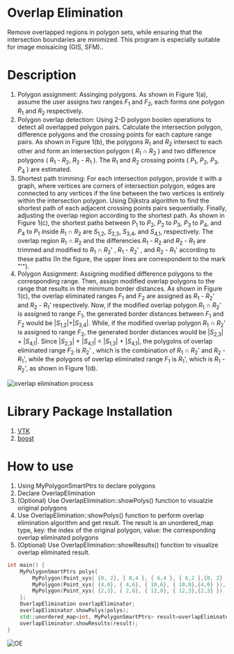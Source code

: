 # Overlap Elimination
Remove overlapped regions in polygon sets, while ensuring that the intersection boundaries are minimized. This program is especially suitable for image moisaicing (GIS, SFM).. 
# Description
1. Polygon assignment: Assinging polygons. As shown in Figure 1(a), assume the user assigns two ranges _F_<sub>1</sub> and _F_<sub>2</sub>, each forms one polygon _R_<sub>1</sub> and _R_<sub>2</sub> respectively.
2. Polygon overlap detection: Using 2-D polygon boolen operations to detect all overlapped polygon pairs. Calculate the intersection polygon, difference polygons and the crossing points for each capture range pairs. As shown in Figure 1(b), the polygons _R_<sub>1</sub> and _R_<sub>2</sub> intersect to each other and form an intersection polygon ( _R_<sub>1</sub> ∩ _R_<sub>2</sub> ) and two difference polygons ( _R_<sub>1</sub> - _R_<sub>2</sub>, _R_<sub>2</sub> - _R_<sub>1</sub> ). The _R_<sub>1</sub> and _R_<sub>2</sub> crossing points ( _P_<sub>1</sub>, _P_<sub>2</sub>, _P_<sub>3</sub>, _P_<sub>4</sub> ) are estimated.
3. Shortest path trimming: For each intersection polygon, provide it with a graph, where vertices are corners of intersection polygon, edges are connected to any vertices if the line between the two vertices is entirely within the intersection polygon. Using Dijkstra algorithm to find the shortest path of each adjacent crossing points pairs sequentially. Finally, adjusting the overlap region according to the shortest path. As shown in Figure 1(c), the shortest paths between _P_<sub>1</sub> to _P_<sub>2</sub>, _P_<sub>2</sub> to _P_<sub>3</sub>, _P_<sub>3</sub> to _P_<sub>4</sub>, and _P_<sub>4</sub> to _P_<sub>1</sub> inside _R_<sub>1</sub> ∩ _R_<sub>2</sub> are _S_<sub>1,2</sub>, _S_<sub>2,3</sub>, _S_<sub>3,4</sub>, and _S_<sub>4,1</sub>, respectively. The overlap region _R_<sub>1</sub> ∩ _R_<sub>2</sub> and the differencies _R_<sub>1</sub> - _R_<sub>2</sub> and _R_<sub>2</sub> - _R_<sub>1</sub> are trimmed and modified to _R_<sub>1</sub> ∩ _R_<sub>2</sub>' , _R_<sub>1</sub> - _R_<sub>2</sub>' , and _R_<sub>2</sub> - _R_<sub>1</sub>' according to these paths (In the figure, the upper lines are correspondent to the mark "'").
4. Polygon Assignment: Assigning modified difference polygons to the corresponding range. Then, assign modified overlap polygons to the range that results in the minimum border distances. As shown in Figure 1(c), the overlap eliminated ranges _F_<sub>1</sub> and _F_<sub>2</sub> are assigned as _R_<sub>1</sub> - _R_<sub>2</sub>' and _R_<sub>2</sub> - _R_<sub>1</sub>' respectively. Now, if the modified overlap polygon _R_<sub>1</sub> ∩ _R_<sub>2</sub>' is assigned to range _F_<sub>1</sub>, the generated border distances between _F_<sub>1</sub> and _F_<sub>2</sub> would be |_S_<sub>1,2</sub>|+|_S_<sub>3,4</sub>|. While, if the modified overlap polygon _R_<sub>1</sub> ∩ _R_<sub>2</sub>' is assigned to range _F_<sub>2</sub>, the generated border distances would be |_S_<sub>2,3</sub>| + |_S_<sub>4,1</sub>|. Since |_S_<sub>2,3</sub>| + |_S_<sub>4,1</sub>| < |_S_<sub>1,3</sub>| + |_S_<sub>4,1</sub>|, the polygolns of overlap eliminated range _F_<sub>2</sub> is _R_<sub>2</sub>' , which is the combination of _R_<sub>1</sub> ∩ _R_<sub>2</sub>' and _R_<sub>2</sub> - _R_<sub>1</sub>', while the polygons of overlap eliminated range _F_<sub>1</sub> is _R_<sub>1</sub>', which is _R_<sub>1</sub> - _R_<sub>2</sub>', as shown in Figure 1(d).

![overlap elimination process](https://github.com/Ching-Chieh-Wang/overlap_elimination/assets/81002444/c512332b-e49f-4a21-9a6c-532ca9dc3c20)

# Library Package Installation
1. [VTK](https://vtk.org/download/)
2. [boost](https://www.boost.org/users/download/)

# How to use
1. Using MyPolygonSmartPtrs to declare polygons
2. Declare OverlapElimination
3. (Optional) Use OverlapElimination::showPolys() function to visualzie original polygons
4. Use OverlapElimination::showPolys() function to perform overlap elimination algorithm and get result. The result is an unordered_map type, key: the index of the original polygon, value: the corresponding overlap eliminated polygons
5. (Optional) Use OverlapElimination::showResults() function to visualize overlap eliminated result. 
```cpp
int main() {
    MyPolygonSmartPtrs polys{
        MyPolygon(Point_xys{ {0, 2}, { 0,4 }, { 6,4 }, { 6,2 },{0, 2} }),
        MyPolygon(Point_xys{ {4,0}, { 4,6}, { 10,6}, { 10,0},{4,0} }),
        MyPolygon(Point_xys{ {2,3}, { 2,8}, { 12,8}, { 12,3},{2,3} })
    };
    OverlapElimination overlapEliminator;
    overlapEliminator.showPolys(polys);
    std::unordered_map<int, MyPolygonSmartPtrs> result=overlapEliminator.run(polys);  
    overlapEliminator.showResults(result);
}
```
![OE](https://github.com/Ching-Chieh-Wang/overlap_elimination/assets/81002444/59502cbd-9c5f-43b0-9eeb-a6077b9fbce6)

